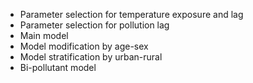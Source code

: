 - Parameter selection for temperature exposure and lag
- Parameter selection for pollution lag
- Main model
- Model modification by age-sex
- Model stratification by urban-rural
- Bi-pollutant model 
